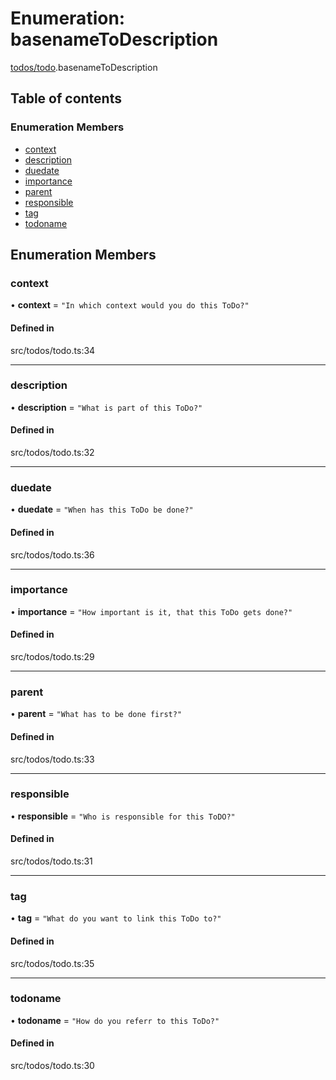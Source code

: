 # Enumeration: basenameToDescription

[todos/todo](../wiki/todos.todo).basenameToDescription

## Table of contents

### Enumeration Members

- [context](../wiki/todos.todo.basenameToDescription#context)
- [description](../wiki/todos.todo.basenameToDescription#description)
- [duedate](../wiki/todos.todo.basenameToDescription#duedate)
- [importance](../wiki/todos.todo.basenameToDescription#importance)
- [parent](../wiki/todos.todo.basenameToDescription#parent)
- [responsible](../wiki/todos.todo.basenameToDescription#responsible)
- [tag](../wiki/todos.todo.basenameToDescription#tag)
- [todoname](../wiki/todos.todo.basenameToDescription#todoname)

## Enumeration Members

### context

• **context** = ``"In which context would you do this ToDo?"``

#### Defined in

src/todos/todo.ts:34

___

### description

• **description** = ``"What is part of this ToDo?"``

#### Defined in

src/todos/todo.ts:32

___

### duedate

• **duedate** = ``"When has this ToDo be done?"``

#### Defined in

src/todos/todo.ts:36

___

### importance

• **importance** = ``"How important is it, that this ToDo gets done?"``

#### Defined in

src/todos/todo.ts:29

___

### parent

• **parent** = ``"What has to be done first?"``

#### Defined in

src/todos/todo.ts:33

___

### responsible

• **responsible** = ``"Who is responsible for this ToDO?"``

#### Defined in

src/todos/todo.ts:31

___

### tag

• **tag** = ``"What do you want to link this ToDo to?"``

#### Defined in

src/todos/todo.ts:35

___

### todoname

• **todoname** = ``"How do you referr to this ToDo?"``

#### Defined in

src/todos/todo.ts:30
